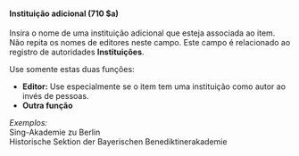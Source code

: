 #### Instituição adicional (710 $a)
Insira o nome de uma instituição adicional que esteja associada ao item. Não repita os nomes de editores neste campo. Este campo é relacionado ao registro de autoridades **Instituições**.

Use somente estas duas funções:

- **Editor:** Use especialmente se o item tem uma instituição como autor ao invés de pessoas.
- **Outra função**

_Exemplos:_  
Sing-Akademie zu Berlin   
Historische Sektion der Bayerischen Benediktinerakademie
